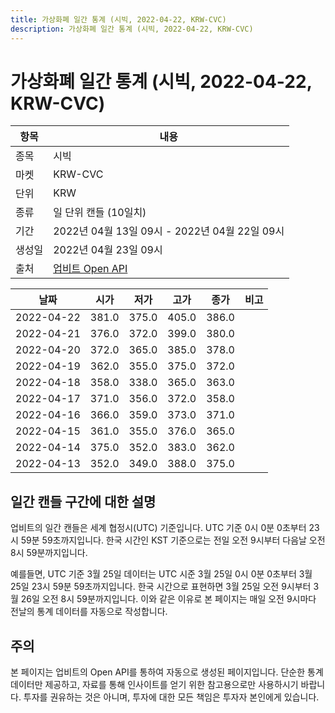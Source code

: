 ```yaml
---
title: 가상화폐 일간 통계 (시빅, 2022-04-22, KRW-CVC)
description: 가상화폐 일간 통계 (시빅, 2022-04-22, KRW-CVC)
---
```



가상화폐 일간 통계 (시빅, 2022-04-22, KRW-CVC)
===

|항목|내용|
|--|--|
|종목|시빅|
|마켓|KRW-CVC|
|단위|KRW|
|종류|일 단위 캔들 (10일치)|
|기간|2022년 04월 13일 09시 - 2022년 04월 22일 09시|
|생성일|2022년 04월 23일 09시|
|출처|[업비트 Open API](https://docs.upbit.com)|


|날짜|시가|저가|고가|종가|비고|
|--|--|--|--|--|--|
|2022-04-22|381.0|375.0|405.0|386.0|    |
|2022-04-21|376.0|372.0|399.0|380.0|    |
|2022-04-20|372.0|365.0|385.0|378.0|    |
|2022-04-19|362.0|355.0|375.0|372.0|    |
|2022-04-18|358.0|338.0|365.0|363.0|    |
|2022-04-17|371.0|356.0|372.0|358.0|    |
|2022-04-16|366.0|359.0|373.0|371.0|    |
|2022-04-15|361.0|355.0|376.0|365.0|    |
|2022-04-14|375.0|352.0|383.0|362.0|    |
|2022-04-13|352.0|349.0|388.0|375.0|    |


일간 캔들 구간에 대한 설명
---


업비트의 일간 캔들은 세계 협정시(UTC) 기준입니다. 
UTC 기준 0시 0분 0초부터 23시 59분 59초까지입니다. 
한국 시간인 KST 기준으로는 전일 오전 9시부터 다음날 오전 8시 59분까지입니다. 


예를들면, UTC 기준 3월 25일 데이터는 UTC 시준 3월 25일 0시 0분 0초부터 3월 25일 23시 59분 59초까지입니다. 
한국 시간으로 표현하면 3월 25일 오전 9시부터 3월 26일 오전 8시 59분까지입니다. 
이와 같은 이유로 본 페이지는 매일 오전 9시마다 전날의 통계 데이터를 자동으로 작성합니다. 


주의
---


본 페이지는 업비트의 Open API를 통하여 자동으로 생성된 페이지입니다. 
단순한 통계 데이터만 제공하고, 자료를 통해 인사이트를 얻기 위한 참고용으로만 사용하시기 바랍니다. 
투자를 권유하는 것은 아니며, 투자에 대한 모든 책임은 투자자 본인에게 있습니다. 
